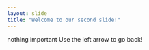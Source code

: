 ```yaml
---
layout: slide
title: "Welcome to our second slide!"
---
```

nothing important
Use the left arrow to go back!
